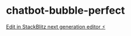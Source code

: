# chatbot-bubble-perfect

[Edit in StackBlitz next generation editor ⚡️](https://stackblitz.com/~/github.com/ssongssu/chatbot-bubble-perfect)